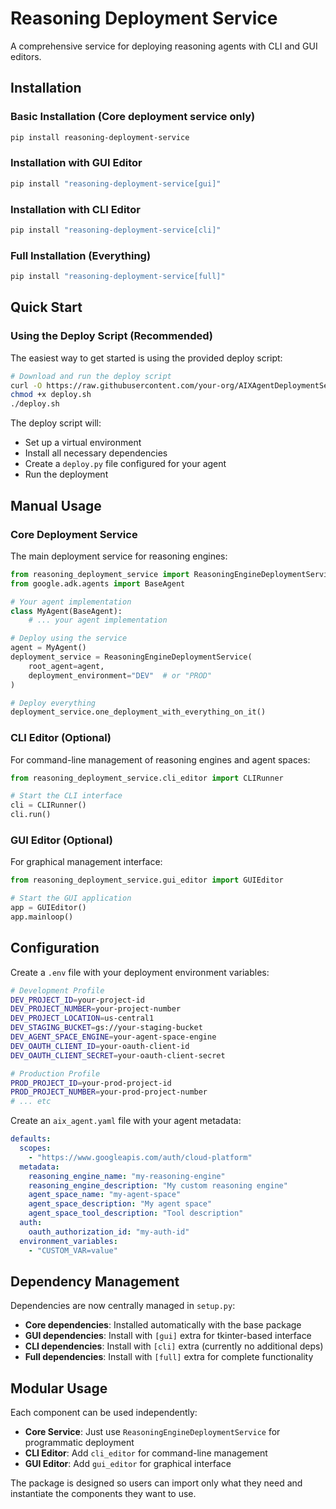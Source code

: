 # Reasoning Deployment Service

A comprehensive service for deploying reasoning agents with CLI and GUI editors.

## Installation

### Basic Installation (Core deployment service only)

```bash
pip install reasoning-deployment-service
```

### Installation with GUI Editor

```bash
pip install "reasoning-deployment-service[gui]"
```

### Installation with CLI Editor

```bash
pip install "reasoning-deployment-service[cli]"
```

### Full Installation (Everything)

```bash
pip install "reasoning-deployment-service[full]"
```

## Quick Start

### Using the Deploy Script (Recommended)

The easiest way to get started is using the provided deploy script:

```bash
# Download and run the deploy script
curl -O https://raw.githubusercontent.com/your-org/AIXAgentDeploymentService/main/deploy.sh
chmod +x deploy.sh
./deploy.sh
```

The deploy script will:

- Set up a virtual environment
- Install all necessary dependencies
- Create a `deploy.py` file configured for your agent
- Run the deployment

## Manual Usage

### Core Deployment Service

The main deployment service for reasoning engines:

```python
from reasoning_deployment_service import ReasoningEngineDeploymentService
from google.adk.agents import BaseAgent

# Your agent implementation
class MyAgent(BaseAgent):
    # ... your agent implementation

# Deploy using the service
agent = MyAgent()
deployment_service = ReasoningEngineDeploymentService(
    root_agent=agent,
    deployment_environment="DEV"  # or "PROD"
)

# Deploy everything
deployment_service.one_deployment_with_everything_on_it()
```

### CLI Editor (Optional)

For command-line management of reasoning engines and agent spaces:

```python
from reasoning_deployment_service.cli_editor import CLIRunner

# Start the CLI interface
cli = CLIRunner()
cli.run()
```

### GUI Editor (Optional)

For graphical management interface:

```python
from reasoning_deployment_service.gui_editor import GUIEditor

# Start the GUI application
app = GUIEditor()
app.mainloop()
```

## Configuration

Create a `.env` file with your deployment environment variables:

```bash
# Development Profile
DEV_PROJECT_ID=your-project-id
DEV_PROJECT_NUMBER=your-project-number
DEV_PROJECT_LOCATION=us-central1
DEV_STAGING_BUCKET=gs://your-staging-bucket
DEV_AGENT_SPACE_ENGINE=your-agent-space-engine
DEV_OAUTH_CLIENT_ID=your-oauth-client-id
DEV_OAUTH_CLIENT_SECRET=your-oauth-client-secret

# Production Profile
PROD_PROJECT_ID=your-prod-project-id
PROD_PROJECT_NUMBER=your-prod-project-number
# ... etc
```

Create an `aix_agent.yaml` file with your agent metadata:

```yaml
defaults:
  scopes:
    - "https://www.googleapis.com/auth/cloud-platform"
  metadata:
    reasoning_engine_name: "my-reasoning-engine"
    reasoning_engine_description: "My custom reasoning engine"
    agent_space_name: "my-agent-space"
    agent_space_description: "My agent space"
    agent_space_tool_description: "Tool description"
  auth:
    oauth_authorization_id: "my-auth-id"
  environment_variables:
    - "CUSTOM_VAR=value"
```

## Dependency Management

Dependencies are now centrally managed in `setup.py`:

- **Core dependencies**: Installed automatically with the base package
- **GUI dependencies**: Install with `[gui]` extra for tkinter-based interface
- **CLI dependencies**: Install with `[cli]` extra (currently no additional deps)
- **Full dependencies**: Install with `[full]` extra for complete functionality

## Modular Usage

Each component can be used independently:

- **Core Service**: Just use `ReasoningEngineDeploymentService` for programmatic deployment
- **CLI Editor**: Add `cli_editor` for command-line management
- **GUI Editor**: Add `gui_editor` for graphical interface

The package is designed so users can import only what they need and instantiate the components they want to use.
